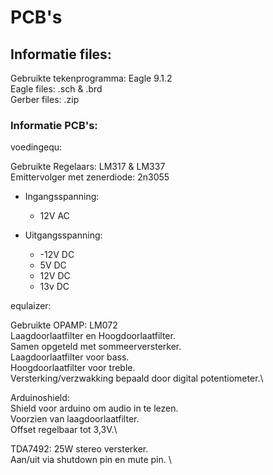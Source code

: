 # PCB's

## Informatie files:
Gebruikte tekenprogramma: Eagle 9.1.2 \
Eagle files: .sch & .brd \
Gerber files: .zip

### Informatie PCB's:
voedingequ:

Gebruikte Regelaars: LM317 & LM337 \
Emittervolger met zenerdiode: 2n3055

* Ingangsspanning:
  * 12V AC

* Uitgangsspanning:
  * -12V DC
  *   5V DC
  *  12V DC
  *  13v DC   

equlaizer:

Gebruikte OPAMP: LM072 \
Laagdoorlaatfilter en Hoogdoorlaatfilter.\
Samen opgeteld met sommeerversterker.\
Laagdoorlaatfilter voor bass.\
Hoogdoorlaatfilter voor treble. \
Versterking/verzwakking bepaald door digital potentiometer.\

Arduinoshield:\
Shield voor arduino om audio in te lezen.\
Voorzien van laagdoorlaatfilter.\
Offset regelbaar tot 3,3V.\

TDA7492:
25W stereo versterker. \
Aan/uit via shutdown pin en mute pin. \


